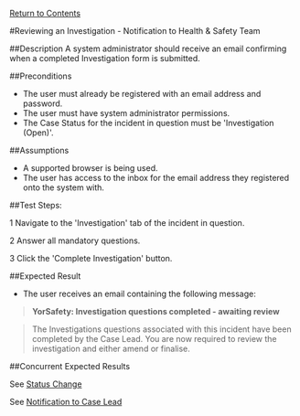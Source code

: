 [Return to Contents](https://github.com/infojam-james/test-cases/blob/master/Contents.md)

#Reviewing an Investigation - Notification to Health & Safety Team

##Description
A system administrator should receive an email confirming when a completed Investigation form is submitted.

##Preconditions 
+ The user must already be registered with an email address and password.
+ The user must have system administrator permissions.
+ The Case Status for the incident in question must be 'Investigation (Open)'.

##Assumptions
+ A supported browser is being used.
+ The user has access to the inbox for the email address they registered onto the system with.

##Test Steps:

1 Navigate to the 'Investigation' tab of the incident in question.

2 Answer all mandatory questions.

3 Click the 'Complete Investigation' button.

##Expected Result
+ The user receives an email containing the following message:

>**YorSafety: Investigation questions completed - awaiting review**

>The Investigations questions associated with this incident have been completed by the Case Lead.  You are now required to review the investigation and either amend or finalise.

##Concurrent Expected Results

See [Status Change](https://github.com/infojam-james/test-cases/blob/master/Investigations/Reviewing-an-Investigation/investigations-8.md)

See [Notification to Case Lead](https://github.com/infojam-james/test-cases/blob/master/Investigations/Reviewing-an-Investigation/investigations-9.md)

